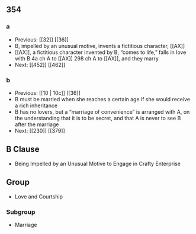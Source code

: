 ## 354
### a
- Previous: [[32]] [[36]] 
- B, impelled by an unusual motive, invents a fictitious character, [[AX]]
- [[AX]], a fictitious character invented by B, “comes to life,” falls in love with B 4a ch A to [[AX]] 298 ch A to [[AX]], and they marry
- Next: [[452]] [[462]] 

### b
- Previous: [[10 | 10c]] [[36]] 
- B must be married when she reaches a certain age if she would receive a rich inheritance
- B has no lovers, but a “marriage of convenience” is arranged with A, on the understanding that it is to be secret, and that A is never to see B after the marriage
- Next: [[230]] [[379]] 

## B Clause
- Being Impelled by an Unusual Motive to Engage in Crafty Enterprise

## Group
- Love and Courtship

### Subgroup
- Marriage

